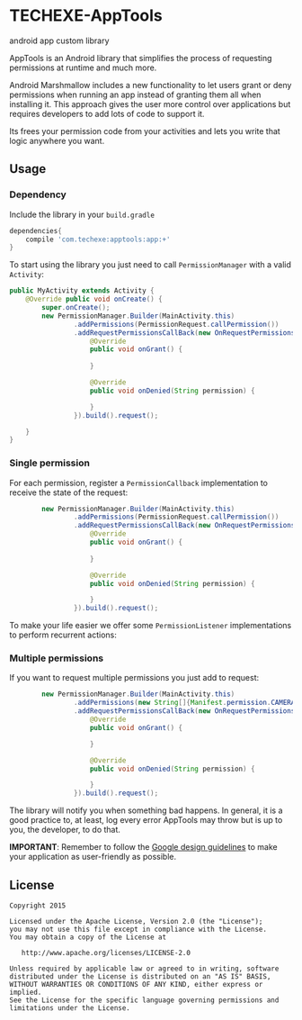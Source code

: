 # TECHEXE-AppTools



android app custom library

AppTools is an Android library that simplifies the process of requesting permissions at runtime and much more.

Android Marshmallow includes a new functionality to let users grant or deny permissions when running an app instead of granting them all when installing it. This approach gives the user more control over applications but requires developers to add lots of code to support it.

Its frees your permission code from your activities and lets you write that logic anywhere you want.

Usage
-----

### Dependency

Include the library in your ``build.gradle``

```groovy
dependencies{
    compile 'com.techexe:apptools:app:+'
}
```


To start using the library you just need to call `PermissionManager` with a valid `Activity`:

```java
public MyActivity extends Activity {
	@Override public void onCreate() {
		super.onCreate();
        new PermissionManager.Builder(MainActivity.this)
                .addPermissions(PermissionRequest.callPermission())
                .addRequestPermissionsCallBack(new OnRequestPermissionsCallBack() {
                    @Override
                    public void onGrant() {
                        
                    }

                    @Override
                    public void onDenied(String permission) {

                    }
                }).build().request();

	}
}
```

### Single permission
For each permission, register a ``PermissionCallback`` implementation to receive the state of the request:

```java
        new PermissionManager.Builder(MainActivity.this)
                .addPermissions(PermissionRequest.callPermission())
                .addRequestPermissionsCallBack(new OnRequestPermissionsCallBack() {
                    @Override
                    public void onGrant() {
                        
                    }

                    @Override
                    public void onDenied(String permission) {

                    }
                }).build().request();
```

To make your life easier we offer some ``PermissionListener`` implementations to perform recurrent actions:


### Multiple permissions
If you want to request multiple permissions you just add to request:

```java
        new PermissionManager.Builder(MainActivity.this)
                .addPermissions(new String[]{Manifest.permission.CAMERA, Manifest.permission.WRITE_EXTERNAL_STORAGE})
                .addRequestPermissionsCallBack(new OnRequestPermissionsCallBack() {
                    @Override
                    public void onGrant() {

                    }

                    @Override
                    public void onDenied(String permission) {

                    }
                }).build().request();
```


The library will notify you when something bad happens. In general, it is a good practice to, at least, log every error AppTools may throw but is up to you, the developer, to do that.

**IMPORTANT**: Remember to follow the [Google design guidelines][2] to make your application as user-friendly as possible.



License
-------

    Copyright 2015

    Licensed under the Apache License, Version 2.0 (the "License");
    you may not use this file except in compliance with the License.
    You may obtain a copy of the License at

       http://www.apache.org/licenses/LICENSE-2.0

    Unless required by applicable law or agreed to in writing, software
    distributed under the License is distributed on an "AS IS" BASIS,
    WITHOUT WARRANTIES OR CONDITIONS OF ANY KIND, either express or implied.
    See the License for the specific language governing permissions and
    limitations under the License.

[1]: ./art/sample.gif
[2]: http://www.google.es/design/spec/patterns/permissions.html
[3]: https://github.com/JakeWharton/butterknife
[4]: https://github.com/junit-team/junit
[5]: https://github.com/mockito/mockito
